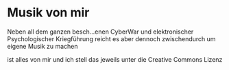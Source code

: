 # Musik von mir

Neben all dem ganzen besch...enen CyberWar und elektronischer Psychologischer Kriegführung reicht es aber dennoch zwischendurch um eigene Musik zu machen

ist alles von mir und ich stell das jeweils unter die Creative Commons Lizenz

